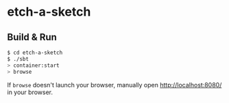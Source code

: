 # etch-a-sketch #

## Build & Run ##

```sh
$ cd etch-a-sketch
$ ./sbt
> container:start
> browse
```

If `browse` doesn't launch your browser, manually open [http://localhost:8080/](http://localhost:8080/) in your browser.
